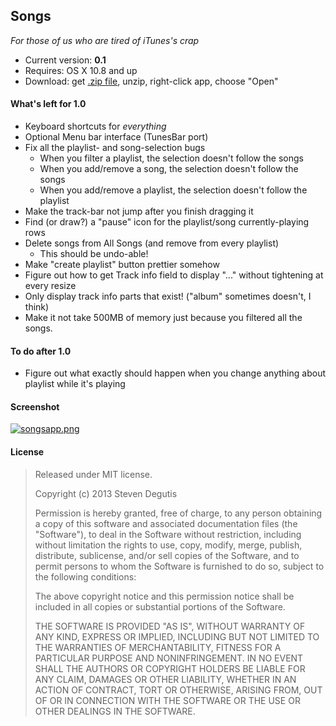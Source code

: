 ## Songs

*For those of us who are tired of iTunes's crap*

* Current version: **0.1**
* Requires: OS X 10.8 and up
* Download: get [.zip file](comingsoon.zip), unzip, right-click app, choose "Open"

#### What's left for 1.0

- Keyboard shortcuts for *everything*
- Optional Menu bar interface (TunesBar port)
- Fix all the playlist- and song-selection bugs
    - When you filter a playlist, the selection doesn't follow the songs
    - When you add/remove a song, the selection doesn't follow the songs
    - When you add/remove a playlist, the selection doesn't follow the playlist
- Make the track-bar not jump after you finish dragging it
- Find (or draw?) a "pause" icon for the playlist/song currently-playing rows
- Delete songs from All Songs (and remove from every playlist)
    - This should be undo-able!
- Make "create playlist" button prettier somehow
- Figure out how to get Track info field to display "..." without tightening at every resize
- Only display track info parts that exist! ("album" sometimes doesn't, I think)
- Make it not take 500MB of memory just because you filtered all the songs.

#### To do after 1.0

- Figure out what exactly should happen when you change anything about playlist while it's playing

#### Screenshot

[![songsapp.png](https://photos-6.dropbox.com/t/0/AACNyd5w7M8yaH8uE7LpQY57pktCsOKC9MMMEVtCl7M-Ng/12/152474301/png/1024x768/3/1376989200/0/2/songsapp.png/wYejrRNowvVA9kV-jNwPxJyiGuUzhzTLPZeLRXQkJ2w)](https://www.dropbox.com/s/qum47sh7cyfileg/songsapp.png)

#### License

> Released under MIT license.
>
> Copyright (c) 2013 Steven Degutis
>
> Permission is hereby granted, free of charge, to any person obtaining a copy
> of this software and associated documentation files (the "Software"), to deal
> in the Software without restriction, including without limitation the rights
> to use, copy, modify, merge, publish, distribute, sublicense, and/or sell
> copies of the Software, and to permit persons to whom the Software is
> furnished to do so, subject to the following conditions:
>
> The above copyright notice and this permission notice shall be included in
> all copies or substantial portions of the Software.
>
> THE SOFTWARE IS PROVIDED "AS IS", WITHOUT WARRANTY OF ANY KIND, EXPRESS OR
> IMPLIED, INCLUDING BUT NOT LIMITED TO THE WARRANTIES OF MERCHANTABILITY,
> FITNESS FOR A PARTICULAR PURPOSE AND NONINFRINGEMENT. IN NO EVENT SHALL THE
> AUTHORS OR COPYRIGHT HOLDERS BE LIABLE FOR ANY CLAIM, DAMAGES OR OTHER
> LIABILITY, WHETHER IN AN ACTION OF CONTRACT, TORT OR OTHERWISE, ARISING FROM,
> OUT OF OR IN CONNECTION WITH THE SOFTWARE OR THE USE OR OTHER DEALINGS IN
> THE SOFTWARE.

